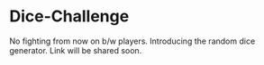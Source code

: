# Dice-Challenge
No fighting from now on b/w players. Introducing the random dice generator.
Link will be shared soon.
